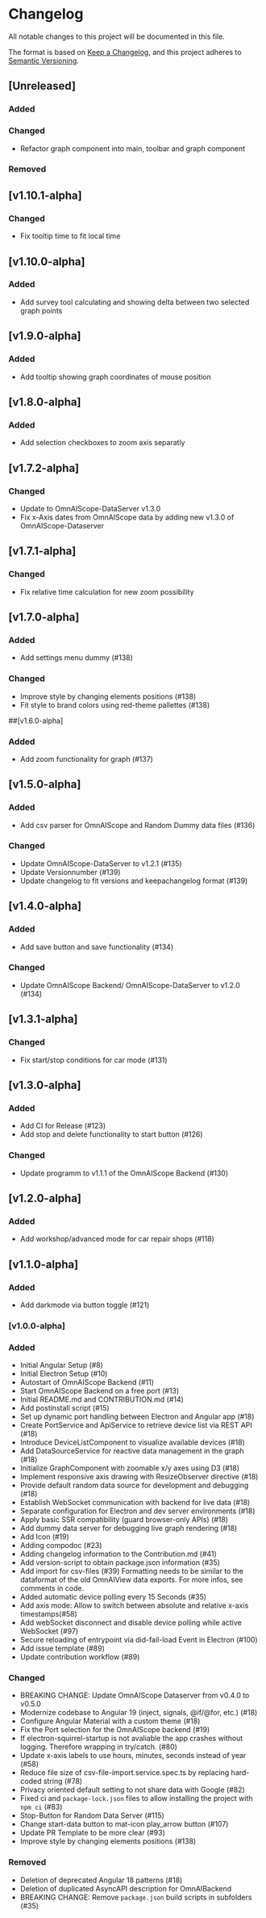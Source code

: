 # Changelog

All notable changes to this project will be documented in this file.

The format is based on [Keep a Changelog](https://keepachangelog.com/en/1.1.0/),
and this project adheres to [Semantic Versioning](https://semver.org/spec/v2.0.0.html).

## [Unreleased]
### Added 
### Changed
- Refactor graph component into main, toolbar and graph component 
### Removed 

## [v1.10.1-alpha]
### Changed 
- Fix tooltip time to fit local time 

## [v1.10.0-alpha]
### Added 
- Add survey tool calculating and showing delta between two selected graph points

## [v1.9.0-alpha]
### Added 
- Add tooltip showing graph coordinates of mouse position

## [v1.8.0-alpha]
### Added 
- Add selection checkboxes to zoom axis separatly 

## [v1.7.2-alpha]
### Changed 
- Update to OmnAIScope-DataServer v1.3.0
- Fix x-Axis dates from OmnAIScope data by adding new v1.3.0 of OmnAIScope-Dataserver

## [v1.7.1-alpha]

### Changed 
- Fix relative time calculation for new zoom possibility

## [v1.7.0-alpha]

### Added 
- Add settings menu dummy (#138)
### Changed 
- Improve style by changing elements positions (#138)
- Fit style to brand colors using red-theme pallettes (#138)

##[v1.6.0-alpha]

### Added 
- Add zoom functionality for graph (#137)

## [v1.5.0-alpha]

### Added 
- Add csv parser for OmnAIScope and Random Dummy data files (#136)
### Changed 
- Update OmnAIScope-DataServer to v1.2.1 (#135)
- Update Versionnumber (#139)
- Update changelog to fit versions and keepachangelog format (#139)

## [v1.4.0-alpha]

### Added 
- Add save button and save functionality (#134)
### Changed 
- Update OmnAIScope Backend/ OmnAIScope-DataServer to v1.2.0 (#134)

## [v1.3.1-alpha]

### Changed 
- Fix start/stop conditions for car mode (#131)

## [v1.3.0-alpha]

### Added
- Add CI for Release (#123)
- Add stop and delete functionality to start button (#126)
### Changed 
- Update programm to v1.1.1 of the OmnAIScope Backend (#130)

## [v1.2.0-alpha]

### Added 
- Add workshop/advanced mode for car repair shops (#118)
## [v1.1.0-alpha]
### Added 
- Add darkmode via button toggle (#121)

### [v1.0.0-alpha]

### Added 
- Initial Angular Setup (#8)
- Initial Electron Setup (#10) 
- Autostart of OmnAIScope Backend (#11)
- Start OmnAIScope Backend on a free port (#13)
- Initial README.md and CONTRIBUTION.md (#14)
- Add postinstall script (#15)
- Set up dynamic port handling between Electron and Angular app (#18)
- Create PortService and ApiService to retrieve device list via REST API (#18)
- Introduce DeviceListComponent to visualize available devices (#18)
- Add DataSourceService for reactive data management in the graph (#18)
- Initialize GraphComponent with zoomable x/y axes using D3 (#18)
- Implement responsive axis drawing with ResizeObserver directive (#18)
- Provide default random data source for development and debugging (#18)
- Establish WebSocket communication with backend for live data (#18)
- Separate configuration for Electron and dev server environments (#18)
- Apply basic SSR compatibility (guard browser-only APIs) (#18)
- Add dummy data server for debugging live graph rendering (#18)
- Add Icon (#19)
- Adding compodoc (#23)
- Adding changelog information to the Contribution.md (#41)
- Add version-script to obtain package.json information (#35)
- Add import for csv-files (#39)
Formatting needs to be similar to the dataformat of the old OmnAIView data exports. For more infos, see comments in code.
- Added automatic device polling every 15 Seconds (#35)
- Add axis mode: Allow to switch between absolute and relative x-axis timestamps(#58)
- Add webSocket disconnect and disable device polling while active WebSocket (#97)
- Secure reloading of entrypoint via did-fail-load Event in Electron (#100)
- Add issue template (#89)
- Update contribution workflow (#89)

### Changed 

- BREAKING CHANGE: Update OmnAIScope Dataserver from v0.4.0 to v0.5.0
- Modernize codebase to Angular 19 (inject, signals, @if/@for, etc.) (#18)
- Configure Angular Material with a custom theme (#18)
- Fix the Port selection for the OmnAIScope backend (#19)
- If electron-squirrel-startup is not avaliable the app crashes without logging. Therefore wrapping in try/catch. (#80)
- Update x-axis labels to use hours, minutes, seconds instead of year (#58)
- Reduce file size of csv-file-import.service.spec.ts by replacing hard-coded string (#78)
- Privacy oriented default setting to not share data with Google (#82)
- Fixed ci and `package-lock.json` files to allow installing the project with `npm ci` (#83)
- Stop-Button for Random Data Server (#115)
- Change start-data button to mat-icon play_arrow button (#107)
- Update PR Template to be more clear (#93)
- Improve style by changing elements positions (#138)


### Removed 

- Deletion of deprecated Angular 18 patterns (#18)
- Deletion of duplicated AsyncAPI description for OmnAIBackend 
- BREAKING CHANGE: Remove `package.json` build scripts in subfolders (#35)


